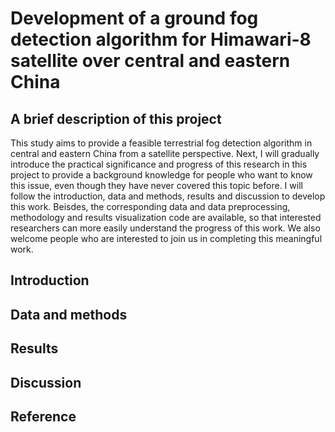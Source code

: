 # Development of a ground fog detection algorithm for Himawari-8 satellite over central and eastern China

## A brief description of this project
This study aims to provide a feasible terrestrial fog detection algorithm in central and eastern China from a satellite perspective. Next, I will gradually introduce the practical significance and progress of this research in this project to provide a background knowledge for people who want to know this issue, even though they have never covered this topic before. I will follow the introduction, data and methods, results and discussion to develop this work. Beisdes, the corresponding data and data preprocessing, methodology and results visualization code are available, so that interested researchers can more easily understand the progress of this work. We also welcome people who are interested to join us in completing this meaningful work.

## Introduction


## Data and methods

## Results

## Discussion

## Reference
